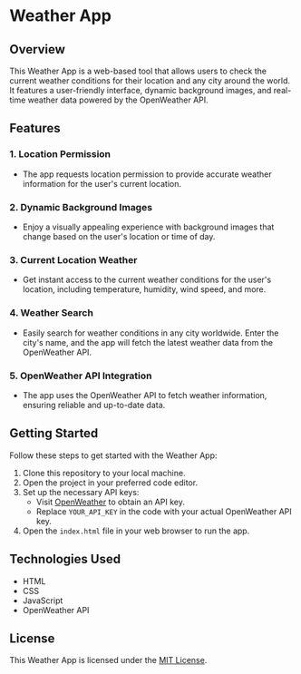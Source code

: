 # Weather App

## Overview
This Weather App is a web-based tool that allows users to check the current weather conditions for their location and any city around the world. It features a user-friendly interface, dynamic background images, and real-time weather data powered by the OpenWeather API.

## Features

### 1. Location Permission
- The app requests location permission to provide accurate weather information for the user's current location.

### 2. Dynamic Background Images
- Enjoy a visually appealing experience with background images that change based on the user's location or time of day.

### 3. Current Location Weather
- Get instant access to the current weather conditions for the user's location, including temperature, humidity, wind speed, and more.

### 4. Weather Search
- Easily search for weather conditions in any city worldwide. Enter the city's name, and the app will fetch the latest weather data from the OpenWeather API.

### 5. OpenWeather API Integration
- The app uses the OpenWeather API to fetch weather information, ensuring reliable and up-to-date data.

## Getting Started
Follow these steps to get started with the Weather App:

1. Clone this repository to your local machine.
2. Open the project in your preferred code editor.
3. Set up the necessary API keys:
   - Visit [OpenWeather](https://openweathermap.org/) to obtain an API key.
   - Replace `YOUR_API_KEY` in the code with your actual OpenWeather API key.
4. Open the `index.html` file in your web browser to run the app.

## Technologies Used
- HTML
- CSS
- JavaScript
- OpenWeather API

## License
This Weather App is licensed under the [MIT License](LICENSE).
